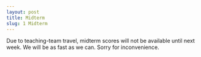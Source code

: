 ```yaml
---
layout: post
title: Midterm
slug: 1 Midterm
---
```


Due to teaching-team travel, midterm scores will not be available until next week. We will be as fast as we can. Sorry for inconvenience.


